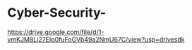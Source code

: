 # Cyber-Security-
https://drive.google.com/file/d/1-vmKJM8Lj27EIp0fuFoGVb49a2NmU67C/view?usp=drivesdk

